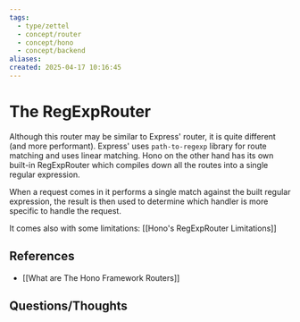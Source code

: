 ```yaml
---
tags:
  - type/zettel
  - concept/router
  - concept/hono
  - concept/backend
aliases: 
created: 2025-04-17 10:16:45
---
```

# The RegExpRouter

Although this router may be similar to Express' router, it is quite different (and more performant). Express' uses `path-to-regexp` library for route matching and uses linear matching. Hono on the other hand has its own built-in RegExpRouter which compiles down all the routes into a single regular expression.

When a request comes in it performs a single match against the built regular expression, the result is then used to determine which handler is more specific to handle the request.

It comes also with some limitations: [[Hono's RegExpRouter Limitations]]

## References

- [[What are The Hono Framework Routers]]


## Questions/Thoughts